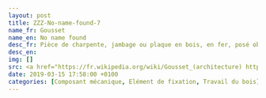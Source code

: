 ```yaml
---
layout: post
title: ZZZ-No-name-found-7
name_fr: Gousset
name_en: No name found
desc_fr: Pièce de charpente, jambage ou plaque en bois, en fer, posé obliquement (angle d’environ 45°) reliant par assemblage un poteau vertical et une poutre horizontale tout en maintenant l’écartement et en donnant de la rigidité à cet ensemble.
desc_en: 
img: []
src: <a href="https://fr.wikipedia.org/wiki/Gousset_(architecture) https://notech.franceserv.com/goussets.html" target="new">Source</a>
date: 2019-03-15 17:58:00 +0100
categories: [Composant mécanique, Elément de fixation, Travail du bois]
---
```

